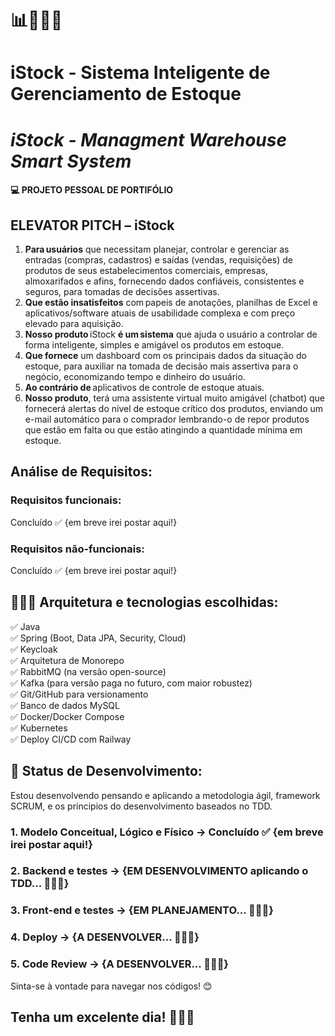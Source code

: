 # 📊👨🏼‍💻 
# iStock - Sistema Inteligente de Gerenciamento de Estoque
# <i>iStock - Managment Warehouse Smart System</i>

#### 💻 PROJETO PESSOAL DE PORTIFÓLIO

## ELEVATOR PITCH – iStock 

1. <b>Para usuários</b> que necessitam planejar, controlar e gerenciar as entradas (compras, cadastros) e saídas (vendas, requisições) de produtos de seus estabelecimentos comerciais, empresas, almoxarifados e afins, fornecendo dados confiáveis, consistentes e seguros, para tomadas de decisões assertivas. <br>
2. <b>Que estão insatisfeitos</b> com papeis de anotações, planilhas de Excel e aplicativos/software atuais de usabilidade complexa e com preço elevado para aquisição. <br>
3. <b>Nosso produto</b> iStock <b>é um sistema</b> que ajuda o usuário a controlar de forma inteligente, simples e amigável os produtos em estoque. <br>
4. <b>Que fornece</b> um dashboard com os principais dados da situação do estoque, para auxiliar na tomada de decisão mais assertiva para o negócio, economizando tempo e dinheiro do usuário. <br>
5. <b>Ao contrário de</b> aplicativos de controle de estoque atuais. <br>
6. <b>Nosso produto</b>, terá uma assistente virtual muito amigável (chatbot) que fornecerá alertas do nível de estoque crítico dos produtos, enviando um e-mail automático para o comprador lembrando-o de repor produtos que estão em falta ou que estão atingindo a quantidade mínima em estoque. <br>

## Análise de Requisitos:
### Requisitos funcionais:
Concluído ✅ {em breve irei postar aqui!}
### Requisitos não-funcionais:
Concluído ✅ {em breve irei postar aqui!}
## 👨🏼‍💻 Arquitetura e tecnologias escolhidas:

✅ Java<br>
✅ Spring (Boot, Data JPA, Security, Cloud)<br>
✅ Keycloak<br>
✅ Arquitetura de Monorepo<br>
✅ RabbitMQ (na versão open-source)<br>
✅ Kafka (para versão paga no futuro, com maior robustez)<br>
✅ Git/GitHub para versionamento<br>
✅ Banco de dados MySQL<br>
✅ Docker/Docker Compose<br>
✅ Kubernetes<br>
✅ Deploy CI/CD com Railway<br>

## 📌 Status de Desenvolvimento:

Estou desenvolvendo pensando e aplicando a metodologia ágil, framework SCRUM, e os príncipios do desenvolvimento baseados no TDD.

### 1. Modelo Conceitual, Lógico e Físico -> Concluído ✅ {em breve irei postar aqui!}
### 2. Backend e testes -> {EM DESENVOLVIMENTO aplicando o TDD... 👨🏼‍💻}
### 3. Front-end e testes -> {EM PLANEJAMENTO... 👨🏼‍💻}
### 4. Deploy -> {A DESENVOLVER... 👨🏼‍💻}
### 5. Code Review -> {A DESENVOLVER... 👨🏼‍💻}
 
Sinta-se à vontade para navegar nos códigos! 😊

## Tenha um excelente dia! 🎉🙏🏼
